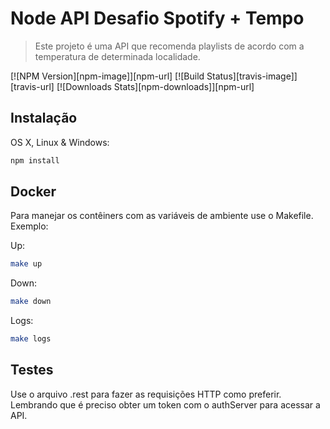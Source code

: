 # Node API Desafio Spotify + Tempo
> Este projeto é uma API que recomenda playlists de acordo com a temperatura de determinada localidade.

[![NPM Version][npm-image]][npm-url]
[![Build Status][travis-image]][travis-url]
[![Downloads Stats][npm-downloads]][npm-url]



## Instalação

OS X, Linux & Windows:

```sh
npm install 
```

## Docker

Para manejar os contêiners com as variáveis de ambiente use o Makefile.
Exemplo:

Up:
```sh
make up
``` 
Down:
```sh
make down
``` 
Logs:
```sh
make logs
``` 
## Testes

Use o arquivo .rest para fazer as requisições HTTP como preferir. Lembrando que é preciso obter um token com o authServer para acessar a API.
